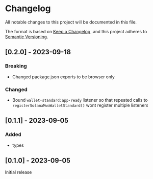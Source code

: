 # Changelog

All notable changes to this project will be documented in this file.

The format is based on [Keep a Changelog](https://keepachangelog.com/en/1.0.0/),
and this project adheres to [Semantic Versioning](https://semver.org/spec/v2.0.0.html).

## [0.2.0] - 2023-09-18

### Breaking

- Changed package.json exports to be browser only

### Changed

- Bound `wallet-standard:app-ready` listener so that repeated calls to `registerSolanaMwaWalletStandard()` wont register multiple listeners

## [0.1.1] - 2023-09-05

### Added

- types

## [0.1.0] - 2023-09-05

Initial release
